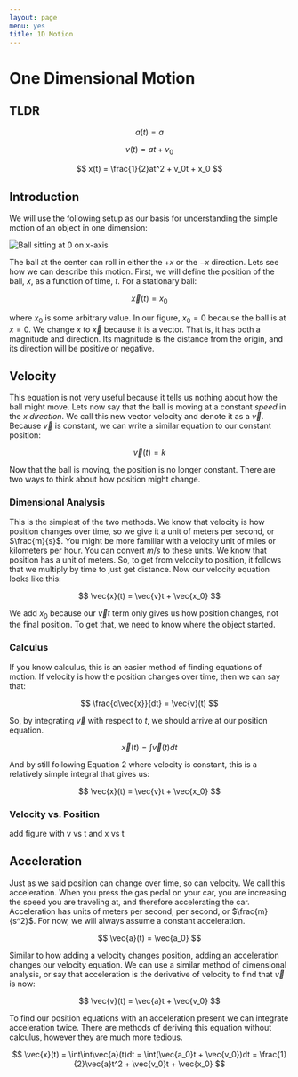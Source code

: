 ```yaml
---
layout: page
menu: yes
title: 1D Motion
---
```


# One Dimensional Motion

## TLDR

$$ a(t) = a $$

$$ v(t) = at + v_0 $$

$$ x(t) = \frac{1}{2}at^2 + v_0t + x_0 $$

## Introduction

We will use the following setup as our basis for understanding the simple motion of an object in one dimension:

![Ball sitting at 0 on x-axis](./figures/still_ball.jpg)

The ball at the center can roll in either the $+x$ or the $-x$ direction. Lets see how we can describe this motion. First, we will define the position of the ball, $x$, as a function of time, $t$. For a stationary ball:

$$ \vec{x}(t) = x_0 $$

where $x_0$ is some arbitrary value. In our figure, $x_0=0$ because the ball is at $x=0$. We change $x$ to $\vec{x}$ because it is a vector. That is, it has both a magnitude and direction. Its magnitude is the distance from the origin, and its direction will be positive or negative.

## Velocity

This equation is not very useful because it tells us nothing about how the ball might move. Lets now say that the ball is moving at a constant _speed_ in the $x$ _direction_. We call this new vector velocity and denote it as a $\vec{v}$. Because $\vec{v}$ is constant, we can write a similar equation to our constant position:

$$ \vec{v}(t) = k $$

Now that the ball is moving, the position is no longer constant. There are two ways to think about how position might change.

### Dimensional Analysis

This is the simplest of the two methods. We know that velocity is how position changes over time, so we give it a unit of meters per second, or $\frac{m}{s}$. You might be more familiar with a velocity unit of miles or kilometers per hour. You can convert $m/s$ to these units. We know that position has a unit of meters. So, to get from velocity to position, it follows that we multiply by time to just get distance. Now our velocity equation looks like this:

$$ \vec{x}(t) = \vec{v}t + \vec{x_0} $$

We add $x_0$ because our $\vec{v}t$ term only gives us how position changes, not the final position. To get that, we need to know where the object started.

### Calculus

If you know calculus, this is an easier method of finding equations of motion. If velocity is how the position changes over time, then we can say that:

$$ \frac{d\vec{x}}{dt} = \vec{v}(t) $$

So, by integrating $\vec{v}$ with respect to $t$, we should arrive at our position equation.

$$ \vec{x}(t) = \int\vec{v}(t)dt $$

And by still following Equation 2 where velocity is constant, this is a relatively simple integral that gives us:

$$ \vec{x}(t) = \vec{v}t + \vec{x_0} $$

### Velocity vs. Position

add figure with v vs t and x vs t

## Acceleration

Just as we said position can change over time, so can velocity. We call this acceleration. When you press the gas pedal on your car, you are increasing the speed you are traveling at, and therefore accelerating the car. Acceleration has units of meters per second, per second, or $\frac{m}{s^2}$.
For now, we will always assume a constant acceleration.

$$ \vec{a}(t) = \vec{a_0} $$

Similar to how adding a velocity changes position, adding an acceleration changes our velocity equation. We can use a similar method of dimensional analysis, or say that acceleration is the derivative of velocity to find that $\vec{v}$ is now:

$$ \vec{v}(t) = \vec{a}t + \vec{v_0} $$

To find our position equations with an acceleration present we can integrate acceleration twice. There are methods of deriving this equation without calculus, however they are much more tedious.

$$ \vec{x}(t) = \int\int\vec{a}(t)dt = \int(\vec{a_0}t + \vec{v_0})dt = \frac{1}{2}\vec{a}t^2 + \vec{v_0}t + \vec{x_0} $$
